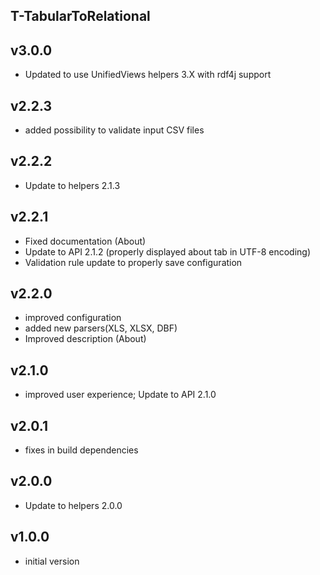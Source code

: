 T-TabularToRelational
----------

v3.0.0
---
* Updated to use UnifiedViews helpers 3.X with rdf4j support

v2.2.3
---
* added possibility to validate input CSV files

v2.2.2
---
* Update to helpers 2.1.3

v2.2.1
---
* Fixed documentation (About)
* Update to API 2.1.2 (properly displayed about tab in UTF-8 encoding)
* Validation rule update to properly save configuration

v2.2.0
---
* improved configuration
* added new parsers(XLS, XLSX, DBF)
* Improved description (About)

v2.1.0
---
* improved user experience; Update to API 2.1.0

v2.0.1
---
* fixes in build dependencies

v2.0.0
---
* Update to helpers 2.0.0

v1.0.0
---
* initial version
                             
